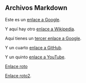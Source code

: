 ## Archivos Markdown

Este es un [enlace a Google](https://www.google.com).

Y aquí hay otro [enlace a Wikipedia](https://www.wikipedia.org).

Aquí tienes un [tercer enlace a Google](https://www.google.com).

Y un cuarto [enlace a GitHub](https://www.github.com).

Y un quinto [enlace a YouTube](https://www.youtube.com).

[Enlace roto](https://jestjs.io/es-ES/ocs/mock-function-api)

[Enlace roto2](https://www.youtbe.com).



